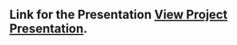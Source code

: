 ## Link for the Presentation [View Project Presentation](https://drive.google.com/file/d/1Q_STUtgtSIen3xN6YhHq-GkBcRqukIUD/view?usp=sharing).
